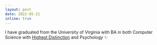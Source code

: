 ```yaml
---
layout: post
date: 2022-05-21
inline: true
---
```


I have graduated from the University of Virginia with BA in both Computer Science with <a href='https://csdmp.github.io/'>Highest Distinction</a> and Psychology :sparkles:
